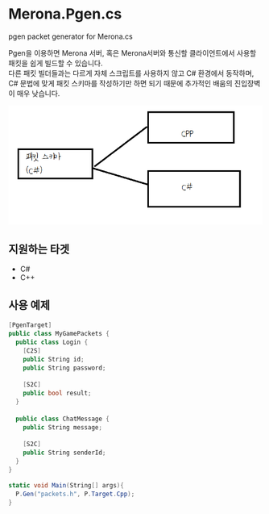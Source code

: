 Merona.Pgen.cs
====
pgen packet generator for Merona.cs

Pgen을 이용하면 Merona 서버, 혹은 Merona서버와 통신할 클라이언트에서 사용할 패킷을 쉽게 빌드할 수 있습니다.<br>
다른 패킷 빌더들과는 다르게 자체 스크립트를 사용하지 않고 C# 환경에서 동작하며, C# 문법에 맞게 패킷 스키마를 작성하기만 하면 되기 때문에 추가적인 배움의 진입장벽이 매우 낮습니다.

![ss](pgen.png)<br>

지원하는 타겟
----
* C#
* C++

사용 예제
----
```c#
[PgenTarget]
public class MyGamePackets {
  public class Login {
    [C2S]
    public String id;
    public String password;
    
    [S2C]
    public bool result;
  }
  
  public class ChatMessage {
    public String message;
    
    [S2C]
    public String senderId;
  }
}
```
```c#
static void Main(String[] args){
  P.Gen("packets.h", P.Target.Cpp);
}
```
